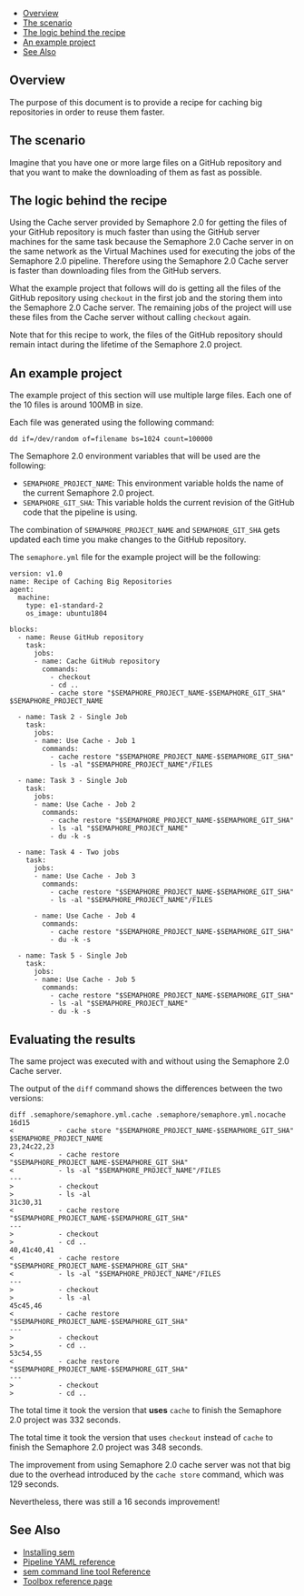 
* [Overview](#overview)
* [The scenario](#the-scenario)
* [The logic behind the recipe](#the-logic-behind-the-recipe)
* [An example project](#an-example-project)
* [See Also](#see-also)

## Overview

The purpose of this document is to provide a recipe for caching big
repositories in order to reuse them faster.

## The scenario

Imagine that you have one or more large files on a GitHub repository and that
you want to make the downloading of them as fast as possible.

## The logic behind the recipe

Using the Cache server provided by Semaphore 2.0 for getting the files of your
GitHub repository is much faster than using the GitHub server machines for the
same task because the Semaphore 2.0 Cache server in on the same network as the
Virtual Machines used for executing the jobs of the Semaphore 2.0 pipeline.
Therefore using the Semaphore 2.0 Cache server is faster than downloading files
from the GitHub servers.

What the example project that follows will do is getting all the files of the
GitHub repository using `checkout` in the first job and the storing them into
the Semaphore 2.0 Cache server. The remaining jobs of the project will use
these files from the Cache server without calling `checkout` again.

Note that for this recipe to work, the files of the GitHub repository should
remain intact during the lifetime of the Semaphore 2.0 project.

## An example project

The example project of this section will use multiple large files. Each one of
the 10 files is around 100MB in size.

Each file was generated using the following command:

    dd if=/dev/random of=filename bs=1024 count=100000

The Semaphore 2.0 environment variables that will be used are the following:

* `SEMAPHORE_PROJECT_NAME`: This environment variable holds the name of the
    current Semaphore 2.0 project.
* `SEMAPHORE_GIT_SHA`: This variable holds the current revision of the GitHub
    code that the pipeline is using.

The combination of `SEMAPHORE_PROJECT_NAME` and `SEMAPHORE_GIT_SHA` gets
updated each time you make changes to the GitHub repository.

The `semaphore.yml` file for the example project will be the following:

	version: v1.0
	name: Recipe of Caching Big Repositories
	agent:
	  machine:
	    type: e1-standard-2
	    os_image: ubuntu1804
    
	blocks:
	  - name: Reuse GitHub repository
	    task:
	      jobs:
	      - name: Cache GitHub repository
	        commands:
	          - checkout
	          - cd ..
	          - cache store "$SEMAPHORE_PROJECT_NAME-$SEMAPHORE_GIT_SHA" $SEMAPHORE_PROJECT_NAME
    
	  - name: Task 2 - Single Job
	    task:
	      jobs:
	      - name: Use Cache - Job 1
	        commands:
	          - cache restore "$SEMAPHORE_PROJECT_NAME-$SEMAPHORE_GIT_SHA"
	          - ls -al "$SEMAPHORE_PROJECT_NAME"/FILES
    
	  - name: Task 3 - Single Job
	    task:
	      jobs:
	      - name: Use Cache - Job 2
	        commands:
	          - cache restore "$SEMAPHORE_PROJECT_NAME-$SEMAPHORE_GIT_SHA"
	          - ls -al "$SEMAPHORE_PROJECT_NAME"
	          - du -k -s
    
	  - name: Task 4 - Two jobs
	    task:
	      jobs:
	      - name: Use Cache - Job 3
	        commands:
	          - cache restore "$SEMAPHORE_PROJECT_NAME-$SEMAPHORE_GIT_SHA"
	          - ls -al "$SEMAPHORE_PROJECT_NAME"/FILES
    
	      - name: Use Cache - Job 4
	        commands:
	          - cache restore "$SEMAPHORE_PROJECT_NAME-$SEMAPHORE_GIT_SHA"
	          - du -k -s
    
	  - name: Task 5 - Single Job
	    task:
	      jobs:
	      - name: Use Cache - Job 5
	        commands:
	          - cache restore "$SEMAPHORE_PROJECT_NAME-$SEMAPHORE_GIT_SHA"
	          - ls -al "$SEMAPHORE_PROJECT_NAME"
	          - du -k -s

## Evaluating the results

The same project was executed with and without using the Semaphore 2.0 Cache
server.

The output of the `diff` command shows the differences between the two
versions:

	diff .semaphore/semaphore.yml.cache .semaphore/semaphore.yml.nocache
	16d15
	<           - cache store "$SEMAPHORE_PROJECT_NAME-$SEMAPHORE_GIT_SHA" $SEMAPHORE_PROJECT_NAME
	23,24c22,23
	<           - cache restore "$SEMAPHORE_PROJECT_NAME-$SEMAPHORE_GIT_SHA"
	<           - ls -al "$SEMAPHORE_PROJECT_NAME"/FILES
	---
	>           - checkout
	>           - ls -al
	31c30,31
	<           - cache restore "$SEMAPHORE_PROJECT_NAME-$SEMAPHORE_GIT_SHA"
	---
	>           - checkout
	>           - cd ..
	40,41c40,41
	<           - cache restore "$SEMAPHORE_PROJECT_NAME-$SEMAPHORE_GIT_SHA"
	<           - ls -al "$SEMAPHORE_PROJECT_NAME"/FILES
	---
	>           - checkout
	>           - ls -al
	45c45,46
	<           - cache restore "$SEMAPHORE_PROJECT_NAME-$SEMAPHORE_GIT_SHA"
	---
	>           - checkout
	>           - cd ..
	53c54,55
	<           - cache restore "$SEMAPHORE_PROJECT_NAME-$SEMAPHORE_GIT_SHA"
	---
	>           - checkout
	>           - cd ..

The total time it took the version that **uses** `cache` to finish the
Semaphore 2.0 project was 332 seconds.

The total time it took the version that uses `checkout` instead of `cache` to
finish the Semaphore 2.0 project was 348 seconds.

The improvement from using Semaphore 2.0 cache server was not that big due to
the overhead introduced by the `cache store` command, which was 129 seconds.

Nevertheless, there was still a 16 seconds improvement!

## See Also

* [Installing sem](https://docs.semaphoreci.com/article/63-your-first-project)
* [Pipeline YAML reference](https://docs.semaphoreci.com/article/50-pipeline-yaml)
* [sem command line tool Reference](https://docs.semaphoreci.com/article/53-sem-reference)
* [Toolbox reference page](https://docs.semaphoreci.com/article/54-toolbox-reference)
